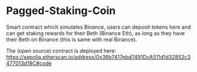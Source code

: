 # Pagged-Staking-Coin

Smart contract which simulates Binance,
users can deposit tokens here and can get staking rewards for their Beth (Binance Eth),
as long as they have their Beth on Binance (this is same with real Binance).

The (open source) contract is deployed here:
https://sepolia.etherscan.io/address/0x36b7417ebd7491DcA511d1d32852c3477013d18C#code
